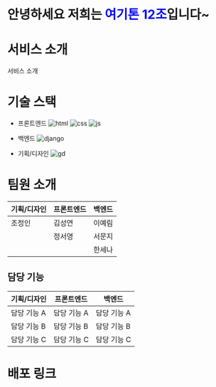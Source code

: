 # 안녕하세요 저희는 <span style="color: blue;">여기톤 12조</span>입니다~


# 서비스 소개

서비스 소개

# 기술 스택
- 프론트엔드
![html](https://img.shields.io/badge/HTML-239120?style=for-the-badge&logo=html5&logoColor=white)
![css](https://img.shields.io/badge/CSS-239120?&style=for-the-badge&logo=css3&logoColor=white)
![js](https://img.shields.io/badge/JavaScript-F7DF1E?style=for-the-badge&logo=JavaScript&logoColor=white)

- 백엔드
![django](https://img.shields.io/badge/Django-092E20?style=for-the-badge&logo=django&logoColor=white)

- 기획/디자인
![gd](https://img.shields.io/badge/Figma-F24E1E?style=for-the-badge&logo=figma&logoColor=white)


# 팀원 소개

<table>
  <thead>
    <tr>
      <th>기획/디자인</th>
      <th>프론트엔드</th>
      <th>백엔드</th>
    </tr>
  </thead>
  <tbody>
    <tr>
      <td>조정인</td>
      <td>김성연</td>
      <td>이예림</td>
    </tr>
    <tr>
      <td></td>
      <td>정서영</td>
      <td>서문지</td>
    </tr>
    <tr>
      <td></td>
      <td></td>
      <td>한세나</td>
    </tr>
  </tbody>
</table>

## 담당 기능

<table>
  <thead>
    <tr>
      <th>기획/디자인</th>
      <th>프론트엔드</th>
      <th>백엔드</th>
    </tr>
  </thead>
  <tbody>
    <tr>
      <td>담당 기능 A</td>
      <td>담당 기능 A</td>
      <td>담당 기능 A</td>
    </tr>
    <tr>
      <td>담당 기능 B</td>
      <td>담당 기능 B</td>
      <td>담당 기능 B</td>
    </tr>
    <tr>
      <td>담당 기능 C</td>
      <td>담당 기능 C</td>
      <td>담당 기능 C</td>
    </tr>
  </tbody>
</table>

# 배포 링크
